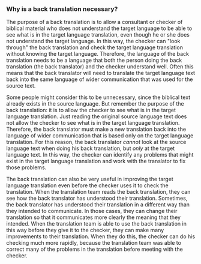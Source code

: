 
### Why is a back translation necessary?

The purpose of a back translation is to allow a consultant or checker of biblical material who does not understand the target language to be able to see what is in the target language translation, even though he or she does not understand the target language. In this way, the checker can "look through" the back translation and check the target language translation without knowing the target language. Therefore, the language of the back translation needs to be a language that both the person doing the back translation (the back translator) and the checker understand well.  Often this means that the back translator will need to translate the target language text back into the same language of wider communication that was used for the source text.

Some people might consider this to be unnecessary, since the biblical text already exists in the source language. But remember the purpose of the back translation: it is to allow the checker to see what is in the target language translation. Just reading the original source language text does not allow the checker to see what is in the target language translation. Therefore, the back translator must make a new translation back into the language of wider communication that is based only on the target language translation. For this reason, the back translator *cannot* look at the source language text when doing his back translation, but *only* at the target language text. In this way, the checker can identify any problems that might exist in the target language translation and work with the translator to fix those problems.

The back translation can also be very useful in improving the target language translation even before the checker uses it to check the translation. When the translation team reads the back translation, they can see how the back translator has understood their translation. Sometimes, the back translator has understood their translation in a different way than they intended to communicate. In those cases, they can change their translation so that it communicates more clearly the meaning that they intended. When the translation team is able to use the back translation in this way before they give it to the checker, they can make many improvements to their translation. When they do this, the checker can do his checking much more rapidly, because the translation team was able to correct many of the problems in the translation before meeting with the checker.